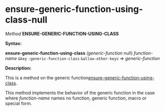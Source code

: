 ensure-generic-function-using-class-null
========================================

*Method* **ENSURE-GENERIC-FUNCTION-USING-CLASS**

**Syntax:**

**ensure-generic-function-using-class** *(generic-function* null) *function-name* `&key` `:generic-function-class` `&allow-other-keys` => *generic-function*

**Description:**

This is a method on the generic function[ensure-generic-function-using-class](ensure-generic-function-using-class.md).

This method implements the behavior of the generic function in the case where *function-name* names no function, generic function, macro or special form.

